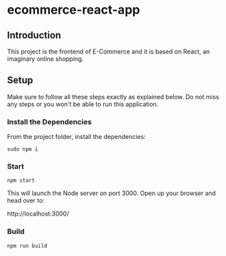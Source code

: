 # ecommerce-react-app

## Introduction

This project is the frontend of E-Commerce and it is based on React, an imaginary online shopping.

## Setup

Make sure to follow all these steps exactly as explained below. Do not miss any steps or you won't be able to run this application.

### Install the Dependencies

From the project folder, install the dependencies:

    sudo npm i

### Start

    npm start
    
This will launch the Node server on port 3000. Open up your browser and head over to:

http://localhost:3000/
    
### Build

    npm run build
